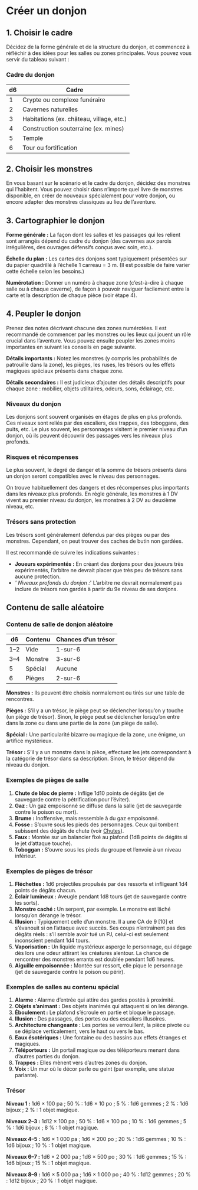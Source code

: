 # Créer un donjon


## 1\. Choisir le cadre

Décidez de la forme générale et de la structure du donjon, et commencez
à réfléchir à des idées pour les salles ou zones principales. Vous
pouvez vous servir du tableau suivant :

### Cadre du donjon

| d6  | Cadre                                    |
| --- | ---------------------------------------- |
| 1   | Crypte ou complexe funéraire             |
| 2   | Cavernes naturelles                      |
| 3   | Habitations (ex. château, village, etc.) |
| 4   | Construction souterraine (ex. mines)     |
| 5   | Temple                                   |
| 6   | Tour ou fortification                    |

## 2\. Choisir les monstres

En vous basant sur le scénario et le cadre du donjon, décidez des
monstres qui l’habitent. Vous pouvez choisir dans n’importe quel livre
de monstres disponible, en créer de nouveaux spécialement pour votre
donjon, ou encore adapter des monstres classiques au lieu de l’aventure.

## 3\. Cartographier le donjon

**Forme générale :** La façon dont les salles et les passages qui les
relient sont arrangés dépend du cadre du donjon (des cavernes aux parois
irrégulières, des ouvrages défensifs conçus avec soin, etc.).

**Échelle du plan :** Les cartes des donjons sont typiquement présentées
sur du papier quadrillé à l’échelle 1 carreau = 3 m. (Il est possible de
faire varier cette échelle selon les besoins.)

**Numérotation :** Donner un numéro à chaque zone (c’est-à-dire à chaque
salle ou à chaque caverne), de façon à pouvoir naviguer facilement entre
la carte et la description de chaque pièce (voir étape 4).

## 4\. Peupler le donjon

Prenez des notes décrivant chacune des zones numérotées. Il est
recommandé de commencer par les monstres ou les lieux qui jouent un rôle
crucial dans l’aventure. Vous pouvez ensuite peupler les zones moins
importantes en suivant les conseils en page suivante.

**Détails importants :** Notez les monstres (y compris les probabilités
de patrouille dans la zone), les pièges, les ruses, les trésors ou les
effets magiques spéciaux présents dans chaque zone.

**Détails secondaires :** Il est judicieux d’ajouter des détails
descriptifs pour chaque zone : mobilier, objets utilitaires, odeurs,
sons, éclairage, etc.

### Niveaux du donjon

Les donjons sont souvent organisés en étages de plus en plus profonds.
Ces niveaux sont reliés par des escaliers, des trappes, des toboggans,
des puits, etc. Le plus souvent, les personnages visitent le premier
niveau d’un donjon, où ils peuvent découvrir des passages vers les
niveaux plus profonds.

### Risques et récompenses

Le plus souvent, le degré de danger et la somme de trésors présents dans
un donjon seront compatibles avec le niveau des personnages.

On trouve habituellement des dangers et des récompenses plus importants
dans les niveaux plus profonds. En règle générale, les monstres à 1 DV
vivent au premier niveau du donjon, les monstres à 2 DV au deuxième
niveau, etc.

### Trésors sans protection

Les trésors sont généralement défendus par des pièges ou par des
monstres. Cependant, on peut trouver des caches de butin non gardées.

Il est recommandé de suivre les indications suivantes :

  - **Joueurs expérimentés :** En créant des donjons pour des joueurs
    très expérimentés, l’arbitre ne devrait placer que très peu de
    trésors sans aucune protection.
  - *' Niveaux profonds du donjon :*' L’arbitre ne devrait normalement
    pas inclure de trésors non gardés à partir du 9e niveau de ses
    donjons.

## Contenu de salle aléatoire

### Contenu de salle de donjon aléatoire

| **d6** | **Contenu** | **Chances d’un trésor** |
| ------ | ----------- | ----------------------- |
| 1–2    | Vide        | 1-sur-6                 |
| 3–4    | Monstre     | 3-sur-6                 |
| 5      | Spécial     | Aucune                  |
| 6      | Pièges      | 2-sur-6                 |

**Monstres :** Ils peuvent être choisis normalement ou tirés sur une
table de rencontres.

**Pièges :** S’il y a un trésor, le piège peut se déclencher lorsqu’on y
touche (un piège de trésor). Sinon, le piège peut se déclencher
lorsqu’on entre dans la zone ou dans une partie de la zone (un piège
de salle).

**Spécial :** Une particularité bizarre ou magique de la zone, une
énigme, un artifice mystérieux.

**Trésor :** S’il y a un monstre dans la pièce, effectuez les jets
correspondant à la catégorie de trésor dans sa description. Sinon, le
trésor dépend du niveau du donjon.

### Exemples de pièges de salle

1.  **Chute de bloc de pierre :** Inflige 1d10 points de dégâts (jet de
    sauvegarde contre la pétrification pour l’éviter).
2.  **Gaz :** Un gaz empoisonné se diffuse dans la salle (jet de
    sauvegarde contre le poison ou mort).
3.  **Brume :** Inoffensive, mais ressemble à du gaz empoisonné.
4.  **Fosse :** S’ouvre sous les pieds des personnages. Ceux qui tombent
    subissent des dégâts de chute (voir
    [Chutes](../Aventure/Défis_et_dangers.md#Chutes)).
5.  **Faux :** Montée sur un balancier fixé au plafond (1d8 points de
    dégâts si le jet d’attaque touche).
6.  **Toboggan :** S’ouvre sous les pieds du groupe et l’envoie à un
    niveau inférieur.

### Exemples de pièges de trésor

1.  **Fléchettes :** 1d6 projectiles propulsés par des ressorts et
    infligeant 1d4 points de dégâts chacun.
2.  **Éclair lumineux :** Aveugle pendant 1d8 tours (jet de sauvegarde
    contre les sorts).
3.  **Monstre caché :** Un serpent, par exemple. Le monstre est lâché
    lorsqu’on dérange le trésor.
4.  **Illusion :** Typiquement celle d’un monstre. Il a une CA de 9
    \[10\] et s’évanouit si on l’attaque avec succès. Ses coups
    n’entraînent pas des dégâts réels : s’il semble avoir tué un PJ,
    celui-ci est seulement inconscient pendant 1d4 tours.
5.  **Vaporisation :** Un liquide mystérieux asperge le personnage, qui
    dégage dès lors une odeur attirant les créatures alentour. La chance
    de rencontrer des monstres errants est doublée pendant 1d6 heures.
6.  **Aiguille empoisonnée :** Montée sur ressort, elle pique le
    personnage (jet de sauvegarde contre le poison ou périr).

### Exemples de salles au contenu spécial

1.  **Alarme :** Alarme d’entrée qui attire des gardes postés à
    proximité.
2.  **Objets s’animant :** Des objets inanimés qui attaquent si on les
    dérange.
3.  **Éboulement :** Le plafond s’écroule en partie et bloque le
    passage.
4.  **Illusion :** Des passages, des portes ou des escaliers illusoires.
5.  **Architecture changeante :** Les portes se verrouillent, la pièce
    pivote ou se déplace verticalement, vers le haut ou vers le bas.
6.  **Eaux ésotériques :** Une fontaine ou des bassins aux effets
    étranges et magiques.
7.  **Téléporteurs :** Un portail magique ou des téléporteurs menant
    dans d’autres parties du donjon.
8.  **Trappes :** Elles mènent vers d’autres zones du donjon.
9.  **Voix :** Un mur où le décor parle ou geint (par exemple, une
    statue parlante).

### Trésor

**Niveau 1 :** 1d6 × 100 pa ; 50 % : 1d6 × 10 po ; 5 % : 1d6 gemmes ; 2
% : 1d6 bijoux ; 2 % : 1 objet magique.

**Niveaux 2–3 :** 1d12 × 100 pa ; 50 % : 1d6 × 100 po ; 10 % : 1d6
gemmes ; 5 % : 1d6 bijoux ; 8 % : 1 objet magique.

**Niveaux 4–5 :** 1d6 × 1 000 pa ; 1d6 × 200 po ; 20 % : 1d6 gemmes ; 10
% : 1d6 bijoux ; 10 % : 1 objet magique.

**Niveaux 6–7 :** 1d6 × 2 000 pa ; 1d6 × 500 po ; 30 % : 1d6 gemmes ; 15
% : 1d6 bijoux ; 15 % : 1 objet magique.

**Niveaux 8–9 :** 1d6 × 5 000 pa ; 1d6 × 1 000 po ; 40 % : 1d12 gemmes ;
20 % : 1d12 bijoux ; 20 % : 1 objet magique.